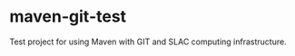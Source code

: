 maven-git-test
==============

Test project for using Maven with GIT and SLAC computing infrastructure.
